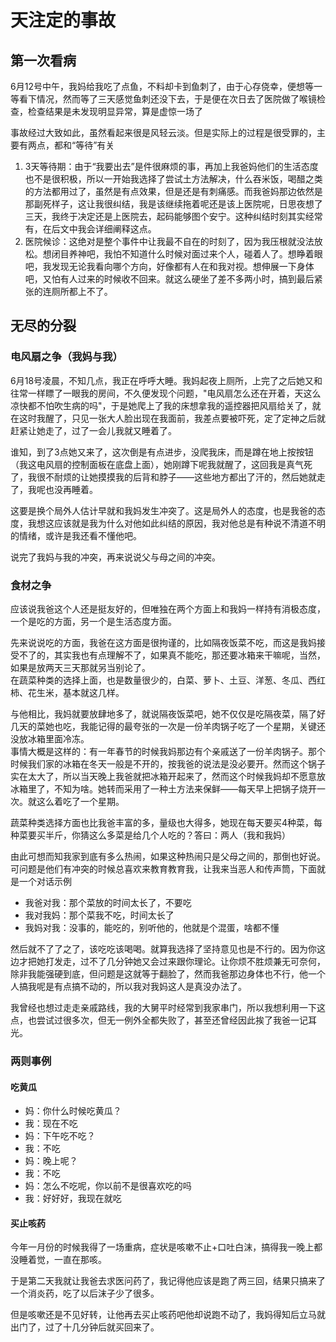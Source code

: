 # 天注定的事故

## 第一次看病

6月12号中午，我妈给我吃了点鱼，不料却卡到鱼刺了，由于心存侥幸，便想等一等看下情况，然而等了三天感觉鱼刺还没下去，于是便在次日去了医院做了喉镜检查，检查结果是未发现明显异常，算是虚惊一场了

事故经过大致如此，虽然看起来很是风轻云淡。但是实际上的过程是很受罪的，主要有两点，都和“等待”有关

1. 3天等待期：由于“我要出去”是件很麻烦的事，再加上我爸妈他们的生活态度也不是很积极，所以一开始我选择了尝试土方法解决，什么吞米饭，喝醋之类的方法都用过了，虽然是有点效果，但是还是有刺痛感。而我爸妈那边依然是那副死样子，这让我很纠结，我是该继续拖着呢还是该上医院呢，日思夜想了三天，我终于决定还是上医院去，起码能够图个安宁。这种纠结时刻其实经常有，在后文中我会详细阐释这点。
2. 医院候诊：这绝对是整个事件中让我最不自在的时刻了，因为我压根就没法放松。想闭目养神吧，我怕不知道什么时候对面过来个人，碰着人了。想睁着眼吧，我发现无论我看向哪个方向，好像都有人在和我对视。想伸展一下身体吧，又怕有人过来的时候收不回来。就这么硬坐了差不多两小时，搞到最后紧张的连厕所都上不了。

## 无尽的分裂

### 电风扇之争（我妈与我）

6月18号凌晨，不知几点，我正在呼呼大睡。我妈起夜上厕所，上完了之后她又和往常一样瞟了一眼我的房间，不久便发现个问题，"电风扇怎么还在开着，天这么凉快都不怕吹生病的吗"，于是她爬上了我的床想拿我的遥控器把风扇给关了，就在这时我醒了，只见一张大人脸出现在我面前，我差点要被吓死，定了定神之后就赶紧让她走了，过了一会儿我就又睡着了。

谁知，到了3点她又来了，这次倒是有点进步，没爬我床，而是蹲在地上按按钮（我这电风扇的控制面板在底盘上面），她刚蹲下呢我就醒了，这回我是真气死了，我很不耐烦的让她摸摸我的后背和脖子——这些地方都出了汗的，然后她就走了，我呢也没再睡着。

这要是换个局外人估计早就和我妈发生冲突了。这是局外人的态度，也是我爸的态度，我想这应该就是我为什么对他如此纠结的原因，我对他总是有种说不清道不明的情绪，或许是我还看不懂他吧。

说完了我妈与我的冲突，再来说说父与母之间的冲突。

### 食材之争

应该说我爸这个人还是挺友好的，但唯独在两个方面上和我妈一样持有消极态度，一个是吃的方面，另一个是生活态度方面。

先来说说吃的方面，我爸在这方面是很拘谨的，比如隔夜饭菜不吃，而这是我妈接受不了的，其实我也有点理解不了，如果真不能吃，那还要冰箱来干嘛呢，当然，如果是放两天三天那就另当别论了。  
在蔬菜种类的选择上面，也是数量很少的，白菜、萝卜、土豆、洋葱、冬瓜、西红柿、花生米，基本就这几样。

与他相比，我妈就要放肆地多了，就说隔夜饭菜吧，她不仅仅是吃隔夜菜，隔了好几天的菜她也吃，我能记得的最夸张的一次是一份羊肉锅子吃了一个星期，关键还没放冰箱里面冷冻。  
事情大概是这样的：有一年春节的时候我妈那边有个亲戚送了一份羊肉锅子。那个时候我们家的冰箱在冬天一般是不开的，按我爸的说法是没必要开。然而这个锅子实在太大了，所以当天晚上我爸就把冰箱开起来了，然而这个时候我妈却不愿意放冰箱里了，不知为啥。她转而采用了一种土方法来保鲜——每天早上把锅子烧开一次。就这么着吃了一个星期。

蔬菜种类选择方面也比我爸丰富的多，量级也大得多，她现在每天要买4种菜，每种菜要买半斤，你猜这么多菜是给几个人吃的？答曰：两人（我和我妈）

由此可想而知我家到底有多么热闹，如果这种热闹只是父母之间的，那倒也好说。可问题是他们有冲突的时候总喜欢来教育教育我，让我来当恶人和传声筒，下面就是一个对话示例

- 我爸对我：那个菜放的时间太长了，不要吃
- 我对我妈：那个菜我不吃，时间太长了
- 我妈对我：没事的，能吃的，别听他的，他就是个混蛋，啥都不懂

然后就不了了之了，该吃吃该喝喝。就算我选择了坚持意见也是不行的。因为你这边才把她打发走，过不了几分钟她又会过来跟你理论。让你烦不胜烦兼无可奈何，除非我能强硬到底，但问题是这就等于翻脸了，然而我爸那边身体也不行，他一个人搞我呢是有点搞不动的，所以我对我妈这人是真没办法了。

我曾经也想过走走亲戚路线，我的大舅平时经常到我家串门，所以我想利用一下这点，也尝试过很多次，但无一例外全都失败了，甚至还曾经因此挨了我爸一记耳光。

### 两则事例

#### 吃黄瓜

- 妈：你什么时候吃黄瓜？
- 我：现在不吃
- 妈：下午吃不吃？
- 我：不吃
- 妈：晚上呢？
- 我：不吃
- 妈：怎么不吃呢，你以前不是很喜欢吃的吗
- 我：好好好，我现在就吃

#### 买止咳药

今年一月份的时候我得了一场重病，症状是咳嗽不止+口吐白沫，搞得我一晚上都没睡着觉，一直在那咳。

于是第二天我就让我爸去求医问药了，我记得他应该是跑了两三回，结果只搞来了一个消炎药，吃了以后沫子少了很多。

但是咳嗽还是不见好转，让他再去买止咳药吧他却说跑不动了，我妈得知后立马就出门了，过了十几分钟后就买回来了。
